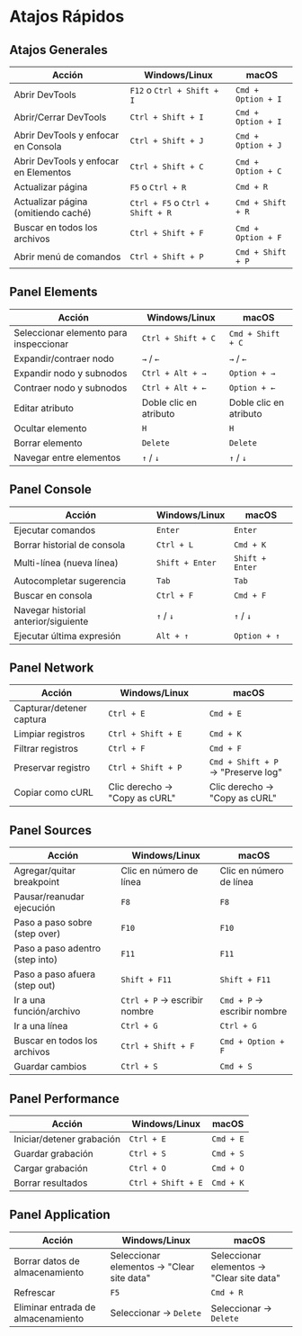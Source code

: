 # Atajos Rápidos

## Atajos Generales

| Acción | Windows/Linux | macOS |
|--------|---------------|-------|
| Abrir DevTools | `F12` o `Ctrl + Shift + I` | `Cmd + Option + I` |
| Abrir/Cerrar DevTools | `Ctrl + Shift + I` | `Cmd + Option + I` |
| Abrir DevTools y enfocar en Consola | `Ctrl + Shift + J` | `Cmd + Option + J` |
| Abrir DevTools y enfocar en Elementos | `Ctrl + Shift + C` | `Cmd + Option + C` |
| Actualizar página | `F5` o `Ctrl + R` | `Cmd + R` |
| Actualizar página (omitiendo caché) | `Ctrl + F5` o `Ctrl + Shift + R` | `Cmd + Shift + R` |
| Buscar en todos los archivos | `Ctrl + Shift + F` | `Cmd + Option + F` |
| Abrir menú de comandos | `Ctrl + Shift + P` | `Cmd + Shift + P` |

## Panel Elements

| Acción | Windows/Linux | macOS |
|--------|---------------|-------|
| Seleccionar elemento para inspeccionar | `Ctrl + Shift + C` | `Cmd + Shift + C` |
| Expandir/contraer nodo | `→` / `←` | `→` / `←` |
| Expandir nodo y subnodos | `Ctrl + Alt + →` | `Option + →` |
| Contraer nodo y subnodos | `Ctrl + Alt + ←` | `Option + ←` |
| Editar atributo | Doble clic en atributo | Doble clic en atributo |
| Ocultar elemento | `H` | `H` |
| Borrar elemento | `Delete` | `Delete` |
| Navegar entre elementos | `↑` / `↓` | `↑` / `↓` |

## Panel Console

| Acción | Windows/Linux | macOS |
|--------|---------------|-------|
| Ejecutar comandos | `Enter` | `Enter` |
| Borrar historial de consola | `Ctrl + L` | `Cmd + K` |
| Multi-línea (nueva línea) | `Shift + Enter` | `Shift + Enter` |
| Autocompletar sugerencia | `Tab` | `Tab` |
| Buscar en consola | `Ctrl + F` | `Cmd + F` |
| Navegar historial anterior/siguiente | `↑` / `↓` | `↑` / `↓` |
| Ejecutar última expresión | `Alt + ↑` | `Option + ↑` |

## Panel Network

| Acción | Windows/Linux | macOS |
|--------|---------------|-------|
| Capturar/detener captura | `Ctrl + E` | `Cmd + E` |
| Limpiar registros | `Ctrl + Shift + E` | `Cmd + K` |
| Filtrar registros | `Ctrl + F` | `Cmd + F` |
| Preservar registro | `Ctrl + Shift + P` | `Cmd + Shift + P` → "Preserve log" |
| Copiar como cURL | Clic derecho → "Copy as cURL" | Clic derecho → "Copy as cURL" |

## Panel Sources

| Acción | Windows/Linux | macOS |
|--------|---------------|-------|
| Agregar/quitar breakpoint | Clic en número de línea | Clic en número de línea |
| Pausar/reanudar ejecución | `F8` | `F8` |
| Paso a paso sobre (step over) | `F10` | `F10` |
| Paso a paso adentro (step into) | `F11` | `F11` |
| Paso a paso afuera (step out) | `Shift + F11` | `Shift + F11` |
| Ir a una función/archivo | `Ctrl + P` → escribir nombre | `Cmd + P` → escribir nombre |
| Ir a una línea | `Ctrl + G` | `Ctrl + G` |
| Buscar en todos los archivos | `Ctrl + Shift + F` | `Cmd + Option + F` |
| Guardar cambios | `Ctrl + S` | `Cmd + S` |

## Panel Performance

| Acción | Windows/Linux | macOS |
|--------|---------------|-------|
| Iniciar/detener grabación | `Ctrl + E` | `Cmd + E` |
| Guardar grabación | `Ctrl + S` | `Cmd + S` |
| Cargar grabación | `Ctrl + O` | `Cmd + O` |
| Borrar resultados | `Ctrl + Shift + E` | `Cmd + K` |

## Panel Application

| Acción | Windows/Linux | macOS |
|--------|---------------|-------|
| Borrar datos de almacenamiento | Seleccionar elementos → "Clear site data" | Seleccionar elementos → "Clear site data" |
| Refrescar | `F5` | `Cmd + R` |
| Eliminar entrada de almacenamiento | Seleccionar → `Delete` | Seleccionar → `Delete` |

